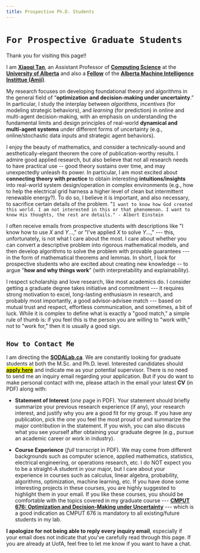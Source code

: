 ```yaml
---
title: Prospective Ph.D. Students
---
```


# `For Prospective Graduate Students`


Thank you for visiting this page!! 

I am [**Xiaoqi Tan**](/), an Assistant Professor of [**Computing Science**](https://www.ualberta.ca/computing-science/index.html) at the [**University of Alberta**](https://www.ualberta.ca) and also a [**Fellow**](https://www.amii.ca/about/our-people/) of the [**Alberta Machine Intelligence Instittue (Amii)**](https://www.amii.ca).

My research focuses on developing foundational theory and algorithms in the general field of “**optimization and decision-making under uncertainty**.” In particular, I study the interplay between _algorithms_, _incentives_ (for modeling strategic behaviors), and _learning_ (for prediction) in online and multi-agent decision-making, with an emphasis on understanding the fundamental limits and design principles of real-world **dynamical and multi-agent systems** under different forms of uncertainty (e.g., online/stochastic data inputs and strategic agent behaviors).


I enjoy the beauty of mathematics, and consider a technically-sound and aesthetically-elegant theorem the core of publication-worthy results. I admire good applied research, but also believe that not all research needs to have practical use -- good theory sustains over time, and may unexpectedly unleash its power. In particular, I am most excited about **connecting theory with practice** to obtain interesting **intuitions/insights** into real-world system design/operation in complex environments (e.g., how to help the electrical grid harness a higher level of clean but intermittent renewable energy?). To do so, I believe it is important, and also necessary, to sacrifice certain details of the problem. "`I want to know how God created this world. I am not interested in this or that phenomenon. I want to know His thoughts, the rest are details." - Albert Einstein`

I often receive emails from prospective students with descriptions like "I know how to use $X$ and $Y$...," or "I've applied $X$ to solve $Y$...,"  --- this, unfortunately, is not what I care about the most. I care about whether you can convert a descriptive problem into rigorous mathematical models, and then develop algorithms to solve the problem with provable guarantees --- in the form of mathematical theorems and lemmas. In short, I look for prospective students who are excited about creating new knowledge -- to argue "**how and why things work**" (with interpretability and explainability).

I respect scholarship and love research, like most academics do. I consider getting a graduate degree takes initiative and commitment --- it requires  strong motivation to excel, long-lasting enthusiasm in research, and probably most importantly, a good advisor-advisee match --- based on mutual trust and respect,  effortless communication, and sometimes, a bit of luck. While it is complex to define what is exactly a "good match," a simple rule of thumb is: if you feel this is the person you are willing to "work with," not to "work for," then it is usually a good sign.

## `How to Contact Me`

>
I am directing the [**SODALab.ca**](https://sodalab.ca). We are constantly looking for graduate students at both the M.Sc. and Ph.D. level. Interested candidates should <mark>[**apply here**](https://www.ualberta.ca/computing-science/graduate-studies/programs-and-admissions/index.html)</mark> and indicate me as your potential supervisor.  There is no need to send me an inquiry email regarding your application. But if you do want to make personal contact with me, please attach in the email your latest **CV** (in PDF) along with:

>
- **Statement of Interest** (_one_ page in PDF). Your statement should briefly summarize your previous research experience (if any), your research interest, and justify why you are a good fit for my group. If you have any publication, pick the one you feel the most proud of and summarize the major contribution in the statement. If you wish, you can also discuss what you see yourself after obtaining your graduate degree (e.g., pursue an academic career or work in industry).

>
- **Course Experience** (_full_ transcript in PDF). We may come from different backgrounds such as computer science, applied mathematics, statistics, electrical engineering, or operations research, etc. I do NOT expect you to be a straight-A student in your major, but I care about your experience in courses such as calculus, linear algebra, probability,  algorithms, optimization, machine learning, etc. If you have done some interesting projects in these courses, you are highly suggested to highlight them in your email. If you like these courses, you should be comfortable with the topics covered in my graduate course --- [**CMPUT 676: Optimization and Decision-Making under Uncertainty**](https://xiaoqitan.org/teaching/optimization/) ---  which is a good indication as CMPUT 676 is mandatory to all existing/future students in my lab.

>
**I apologize for not being able to reply every inquiry email**, especially if your email does not indicate that you've carefully read through this page. If you are already at UofA, feel free to let me know if you want to have a chat.